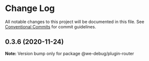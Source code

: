 # Change Log

All notable changes to this project will be documented in this file.
See [Conventional Commits](https://conventionalcommits.org) for commit guidelines.

## 0.3.6 (2020-11-24)

**Note:** Version bump only for package @we-debug/plugin-router
